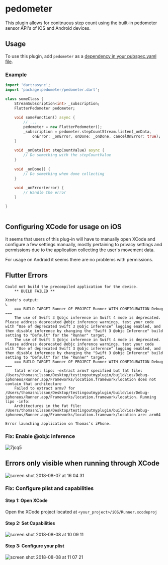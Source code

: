 # pedometer

This plugin allows for conitnuous step count using the built-in pedometer sensor API's of iOS and Android devices.

## Usage

To use this plugin, add `pedometer` as a [dependency in your pubspec.yaml file](https://flutter.io/platform-plugins/).

### Example

``` dart
import 'dart:async';
import 'package:pedometer/pedometer.dart';

class someClass {
    StreamSubscription<int> _subscription;
    FlutterPedometer pedometer;
    
    void someFunction() async {
        // ...
        pedometer = new FlutterPedometer();
        _subscription = pedometer.stepCountStream.listen(_onData,
            onError: _onError, onDone: _onDone, cancelOnError: true);
    }
    
    void _onData(int stepCountValue) async {
        // Do something with the stepCountValue
    }
    
    void _onDone() {
        // Do something when done collecting
    }
    
    void _onError(error) {
        // Handle the error
    }

}
        
```
## Configuring XCode for usage on iOS

It seems that users of this plug-in will have to manually open XCode and configure a few settings manually, mostly pertaining to privacy settings and permissions due to the application collecting the user's movement data.

For usage on Android it seems there are no problems with permissions.

## Flutter Errors
```shell
Could not build the precompiled application for the device.
    ** BUILD FAILED **
    
Xcode's output:
↳
    === BUILD TARGET Runner OF PROJECT Runner WITH CONFIGURATION Debug ===
    The use of Swift 3 @objc inference in Swift 4 mode is deprecated. Please address deprecated @objc inference warnings, test your code with “Use of deprecated Swift 3 @objc inference” logging enabled, and then disable inference by changing the "Swift 3 @objc Inference" build setting to "Default" for the "Runner" target.
    The use of Swift 3 @objc inference in Swift 4 mode is deprecated. Please address deprecated @objc inference warnings, test your code with “Use of deprecated Swift 3 @objc inference” logging enabled, and then disable inference by changing the "Swift 3 @objc Inference" build setting to "Default" for the "Runner" target.
    === BUILD TARGET Runner OF PROJECT Runner WITH CONFIGURATION Debug ===
    fatal error: lipo: -extract armv7 specified but fat file: /Users/thomasnilsson/Desktop/testingoutmyplugin/build/ios/Debug-iphoneos/Runner.app/Frameworks/location.framework/location does not contain that architecture
    Failed to extract armv7 for /Users/thomasnilsson/Desktop/testingoutmyplugin/build/ios/Debug-iphoneos/Runner.app/Frameworks/location.framework/location. Running lipo -info:
    Architectures in the fat file: /Users/thomasnilsson/Desktop/testingoutmyplugin/build/ios/Debug-iphoneos/Runner.app/Frameworks/location.framework/location are: arm64 

Error launching application on Thomas’s iPhone.
```

### Fix: Enable @objc inference
![7jcq5](https://user-images.githubusercontent.com/9467047/43827445-21326694-9afa-11e8-8e0c-60e829eb4c79.png)

## Errors only visible when running through XCode
![screen shot 2018-08-07 at 16 04 31](https://user-images.githubusercontent.com/9467047/43827142-6e0b8f00-9af9-11e8-80b6-f01b5db33713.png)

### Fix: Configure plist and capabilities
#### Step 1: Open XCode
Open the XCode project located at `<your_project>/iOS/Runner.xcodeproj`

#### Step 2: Set Capabilities
![screen shot 2018-08-08 at 10 09 11](https://user-images.githubusercontent.com/9467047/43827207-902101f6-9af9-11e8-8341-d399ece490f6.png)

#### Step 3: Configure your plist
![screen shot 2018-08-08 at 11 07 21](https://user-images.githubusercontent.com/9467047/43827874-3bd9a970-9afb-11e8-80bb-c9ec25b026c3.png)

